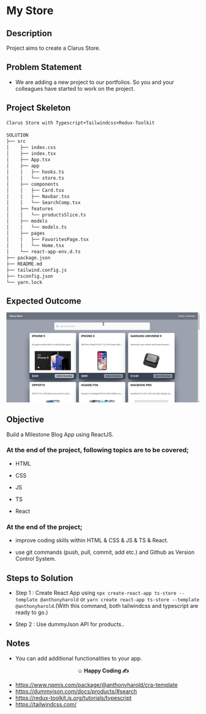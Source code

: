 
# My Store
## Description

Project aims to create a Clarus Store.

## Problem Statement

- We are adding a new project to our portfolios. So you and your colleagues have started to work on the project.

## Project Skeleton

```
Clarus Store with Typescript+Tailwindcss+Redux-Toolkit

SOLUTION
├── src
│    ├── index.css
│    ├── index.tsx
│    ├── App.tsx
│    ├── app
│    │   ├── hooks.ts
│    │   └── store.ts
│    ├── components
│    │   ├── Card.tsx
│    │   ├── Navbar.tsx
│    │   └── SearchComp.tsx
│    ├── features
│    │   └── productsSlice.ts
│    ├── models
│    │   └── models.ts
│    ├── pages
│    │   ├── FavoritesPage.tsx
│    │   └── Home.tsx
│    └── react-app-env.d.ts
├── package.json
├── README.md
├── tailwind.config.js
├── tsconfig.json
└── yarn.lock
```

## Expected Outcome

![tsstore](tsstore.gif)

## Objective

Build a Milestone Blog App using ReactJS.

### At the end of the project, following topics are to be covered;

- HTML

- CSS

- JS
- TS
- React

### At the end of the project;

- improve coding skills within HTML & CSS & JS & TS & React.

- use git commands (push, pull, commit, add etc.) and Github as Version Control System.

## Steps to Solution

- Step 1 : Create React App using `npx create-react-app ts-store --template @anthonyharold` or `yarn create react-app ts-store --template @anthonyharold`.(With this command, both tailwindcss and typescript are ready to go.)

- Step 2 : Use dummyJson API for products..

## Notes

- You can add additional functionalities to your app.

**<p align="center">&#9786; Happy Coding &#9997;</p>**

- https://www.npmjs.com/package/@anthonyharold/cra-template
- https://dummyjson.com/docs/products/#search
- https://redux-toolkit.js.org/tutorials/typescript
- https://tailwindcss.com/
